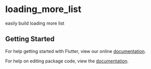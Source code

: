 # loading_more_list

easily build loading more list

## Getting Started

For help getting started with Flutter, view our online [documentation](https://flutter.io/).

For help on editing package code, view the [documentation](https://flutter.io/developing-packages/).
